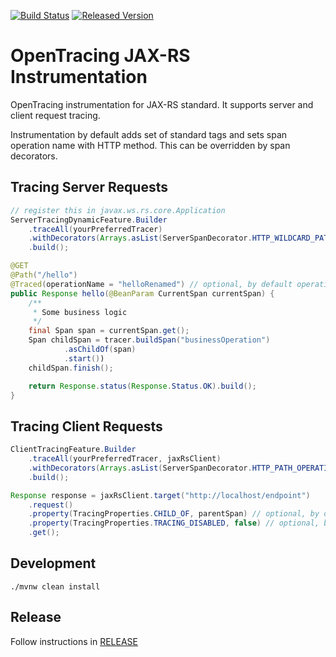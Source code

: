 [![Build Status][ci-img]][ci] [![Released Version][maven-img]][maven]

# OpenTracing JAX-RS Instrumentation

OpenTracing instrumentation for JAX-RS standard.
It supports server and client request tracing.

Instrumentation by default adds set of standard tags and sets span operation name with HTTP method. 
This can be overridden by span decorators.

## Tracing Server Requests
```java
// register this in javax.ws.rs.core.Application
ServerTracingDynamicFeature.Builder
    .traceAll(yourPreferredTracer)
    .withDecorators(Arrays.asList(ServerSpanDecorator.HTTP_WILDCARD_PATH_OPERATION_NAME))
    .build();

@GET
@Path("/hello")
@Traced(operationName = "helloRenamed") // optional, by default operation name is provided by ServerSpanDecorator
public Response hello(@BeanParam CurrentSpan currentSpan) {
    /**
     * Some business logic
     */
    final Span span = currentSpan.get();
    Span childSpan = tracer.buildSpan("businessOperation")
            .asChildOf(span)
            .start())
    childSpan.finish();

    return Response.status(Response.Status.OK).build();
}
```

## Tracing Client Requests
```java
ClientTracingFeature.Builder
    .traceAll(yourPreferredTracer, jaxRsClient)
    .withDecorators(Arrays.asList(ServerSpanDecorator.HTTP_PATH_OPERATION_NAME))
    .build();

Response response = jaxRsClient.target("http://localhost/endpoint")
    .request()
    .property(TracingProperties.CHILD_OF, parentSpan) // optional, by default new trace is started
    .property(TracingProperties.TRACING_DISABLED, false) // optional, by default false
    .get();
```

## Development
```shell
./mvnw clean install
```

## Release
Follow instructions in [RELEASE](RELEASE.md)


   [ci-img]: https://travis-ci.org/opentracing-contrib/java-jaxrs.svg?branch=master
   [ci]: https://travis-ci.org/opentracing-contrib/java-jaxrs
   [maven-img]: https://img.shields.io/maven-central/v/io.opentracing.contrib/opentracing-jaxrs2.svg?maxAge=2592000
   [maven]: http://search.maven.org/#search%7Cga%7C1%7Copentracing-jaxrs2
